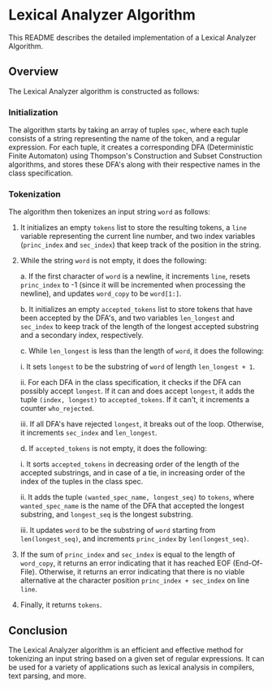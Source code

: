 # Lexical Analyzer Algorithm

This README describes the detailed implementation of a Lexical Analyzer Algorithm.

## Overview

The Lexical Analyzer algorithm is constructed as follows:

### Initialization

The algorithm starts by taking an array of tuples `spec`, where each tuple consists of a string representing the name of the token, and a regular expression. For each tuple, it creates a corresponding DFA (Deterministic Finite Automaton) using Thompson's Construction and Subset Construction algorithms, and stores these DFA's along with their respective names in the class specification.

### Tokenization

The algorithm then tokenizes an input string `word` as follows:

1. It initializes an empty `tokens` list to store the resulting tokens, a `line` variable representing the current line number, and two index variables (`princ_index` and `sec_index`) that keep track of the position in the string.
2. While the string `word` is not empty, it does the following:
    
    a. If the first character of `word` is a newline, it increments `line`, resets `princ_index` to -1 (since it will be incremented when processing the newline), and updates `word_copy` to be `word[1:]`.
    
    b. It initializes an empty `accepted_tokens` list to store tokens that have been accepted by the DFA's, and two variables `len_longest` and `sec_index` to keep track of the length of the longest accepted substring and a secondary index, respectively.
    
    c. While `len_longest` is less than the length of `word`, it does the following:
    
    i. It sets `longest` to be the substring of `word` of length `len_longest + 1`.
    
    ii. For each DFA in the class specification, it checks if the DFA can possibly accept `longest`. If it can and does accept `longest`, it adds the tuple `(index, longest)` to `accepted_tokens`. If it can't, it increments a counter `who_rejected`.
    
    iii. If all DFA's have rejected `longest`, it breaks out of the loop. Otherwise, it increments `sec_index` and `len_longest`.
    
    d. If `accepted_tokens` is not empty, it does the following:
    
    i. It sorts `accepted_tokens` in decreasing order of the length of the accepted substrings, and in case of a tie, in increasing order of the index of the tuples in the class spec.
    
    ii. It adds the tuple `(wanted_spec_name, longest_seq)` to `tokens`, where `wanted_spec_name` is the name of the DFA that accepted the longest substring, and `longest_seq` is the longest substring.
    
    iii. It updates `word` to be the substring of `word` starting from `len(longest_seq)`, and increments `princ_index` by `len(longest_seq)`.
    
3. If the sum of `princ_index` and `sec_index` is equal to the length of `word_copy`, it returns an error indicating that it has reached EOF (End-Of-File). Otherwise, it returns an error indicating that there is no viable alternative at the character position `princ_index + sec_index` on line `line`.
4. Finally, it returns `tokens`.

## Conclusion

The Lexical Analyzer algorithm is an efficient and effective method for tokenizing an input string based on a given set of regular expressions. It can be used for a variety of applications such as lexical analysis in compilers, text parsing, and more.